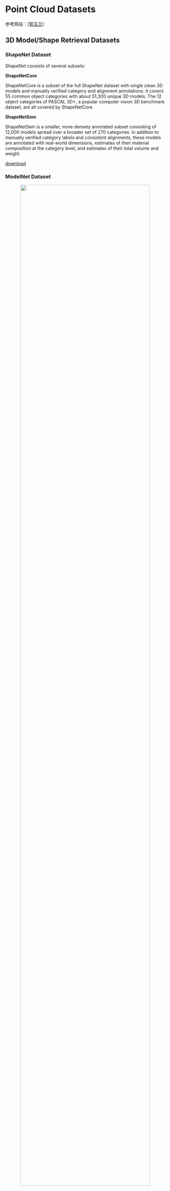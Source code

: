 # Point Cloud Datasets

参考网站：[[郭玉兰]](http://yulanguo.me/dataset.html)

## 3D Model/Shape Retrieval Datasets

### ShapeNet Dataset

ShapeNet consists of several subsets:

**ShapeNetCore**

ShapeNetCore is a subset of the full ShapeNet dataset with single clean 3D models and manually verified category and alignment annotations. It covers 55 common object categories with about 51,300 unique 3D models. The 12 object categories of PASCAL 3D+, a popular computer vision 3D benchmark dataset, are all covered by ShapeNetCore.

**ShapeNetSem**

ShapeNetSem is a smaller, more densely annotated subset consisting of 12,000 models spread over a broader set of 270 categories. In addition to manually verified category labels and consistent alignments, these models are annotated with real-world dimensions, estimates of their material composition at the category level, and estimates of their total volume and weight.

[download](https://www.shapenet.org/)

### ModelNet Dataset

<p align="center"> <img src="./Princeton ModelNet.png" width="90%"> </p>

It contains 127915 3D CAD models from 662 categories. 

[download](http://modelnet.cs.princeton.edu/)

### UWA Dataset

@ University of Western Australia, Australia

[download](http://www.csse.uwa.edu.au/~ajmal/databases.html)

### Princeton Shape Benchmark

(PSB) @Princeton University, US

<p align="center"> <img src="./Princeton Shape Benchmark.png" width="90%"> </p>

[download](http://shape.cs.princeton.edu/benchmark/)

### Colored 3D Model Database

(CDB) @ JiLin University, China

[download](http://59.72.0.46/cg/old/cdb.html)

### SHREC10 Datasets

it includes three benchmarks: robust large-scale retrieval, correspondence, and feature detection and description

[download](http://tosca.cs.technion.ac.il/book/resources_data.html)

### TOSCA High-Resolution

it contains a total of 80 objects, including 11 cats, 9 dogs, 3 wolves, 8 horses, 6 centaurs, 4 gorillas, 12 female figures, and two different male figures, containing 7 and 20 poses

[download](http://tosca.cs.technion.ac.il/book/resources_data.html)

### Non-Rigid World

it contains a total of 148 objects, including 9 cats, 11 dogs, 3 wolves, 17 horses, 15 lions, 21 gorillas, 1 shark, 24 female figures, and two different male figures, containing 15 and 20 poses

[download](http://tosca.cs.technion.ac.il/book/resources_data.html)

### NTU 3D Model Benchmark ver.1

it contains 1833 3D models

[download](http://3d.csie.ntu.edu.tw/~dynamic/benchmark/index.html)

### NTU 3D Model Database ver.1

it contains 10911 3D models

[download](http://3d.csie.ntu.edu.tw/~dynamic/database/)

### Make3D Range Image Data

This dataset contains aligned image and range data. 1) Make3D Image and Laser Depthmap. 2) Image and Laser and Stereo. 3) Image and 1D Laser. 4) Image and Depth for Objects

[download](http://make3d.cs.cornell.edu/data.html)

### Large Geometric Models Archive

@ Georgia Institute of Technology

[download](http://www.cc.gatech.edu/projects/large_models/)

### The CAnonically Posed 3D Objects Dataset

It contains a total of 180 generic objects uniformly distributed into 15 classes

[download](https://sites.google.com/site/pgpapadakis/home/CAPOD)

### MIT CSAIL Textured Models Database

It provides several textured 3D models from the MIT CSAIL database

[download](http://people.csail.mit.edu/tmertens/textransfer/data/)

## 3D Object Detection/Recognition Datasets

### Sydney Urban Objects Dataset

It contains labeled Velodyne LiDAR scans of 631 urban objects in 26 categories

[download](http://www.acfr.usyd.edu.au/papers/SydneyUrbanObjectsDataset.shtml)

### UWA Dataset

@ University of Western Australia, Australia

[download](http://staffhome.ecm.uwa.edu.au/~00053650/databases.html)

### Queen's Range Image and 3-D Model Database

@ Queen's University, Canada

[download](http://rcvlab.ece.queensu.ca/~qridb/)

### Ca' Foscari Venezia Dataset

It is designed for 3D object recognition and segmentation in clutter, developed by the Università Ca' Foscari Venezia, Italy

[download](http://www.dsi.unive.it/~rodola/data.html)

### USF Database

@ University of South Florida, US

[download](http://marathon.csee.usf.edu/range/seg-comp/SegComp.html)

### RGB-D Object Dataset

@ University of Washington, US

[download](http://rgbd-dataset.cs.washington.edu/index.html)

### YCB Object and Model Set

@ Yale-CMU-Berkeley Universities, US

[download](http://ycbbenchmarks.org/)

## RGB-D Object Datasets

### RGB-D Dataset 7-Scenes

A collection of tracked RGB-D camera frames. The dataset may be used for evaluation of methods for different applications such as dense tracking and mapping and relocalization techniques

[download](https://www.microsoft.com/en-us/research/project/rgb-d-dataset-7-scenes/?from=http%3A%2F%2Fresearch.microsoft.com%2Fen-us%2Fprojects%2F7-scenes%2F)

### Cornell-RGBD-Dataset

This data set has 24 labeled office scene point clouds and 28 labeled home scene point clouds

[download](http://pr.cs.cornell.edu/sceneunderstanding/data/data.php)

### RGB-D Object Dataset

A large dataset of 300 common household objects. The objects are organized into 51 categories arranged using WordNet hypernym-hyponym relationships (similar to ImageNet). This dataset was recorded using a Kinect style 3D camera

[download](http://rgbd-dataset.cs.washington.edu/)

### NYU Depth Dataset V2

The NYU-Depth V2 data set is comprised of video sequences from a variety of indoor scenes as recorded by both the RGB and Depth cameras from the Microsoft Kinect

[download](http://cs.nyu.edu/~silberman/datasets/nyu_depth_v2.html)

### YCB Object and Model Set

CAD-60 & CAD-120: The CAD-60 and CAD-120 data sets comprise of RGB-D video sequences of humans performing activities which are recording using the Microsoft Kinect sensor

[download](http://ycbbenchmarks.org/)

### A list of RGBD Datasets

This is an incomplete list of datasets which were captured using a Kinect or similar devices

[download](http://yulanguo.me/www0.cs.ucl.ac.uk/staff/M.Firman/RGBDdatasets/)

## 3D Keypoint Detection and Feature Description Datasets

### 3D Keypoint Detection Dataset

It contains 5 parts for evaluating the performance of 3D keypoint detectors. The whole dataset comes with groundtruth

[download](http://vision.deis.unibo.it/fede/datasets)

### Benchmark for 3D Interest Point Detection

This benchmark aims to provide tools to evaluate 3D Interest Point Detection Algorithms with respect to human generated ground truth.

[download](http://www.itl.nist.gov/iad/vug/sharp/benchmark/3DInterestPoint/)

## 3D Face Recognition/Analysis Datasets

### FRGC

Face Recognition Grand Challenge

[download](http://www.nist.gov/itl/iad/ig/frgc.cfm)

### BU-3DFE

Binghamton University 3D Facial Expression

[download](http://www.cs.binghamton.edu/~lijun/Research/3DFE/3DFE_Analysis.html)

### BU-4DFE (3D + time)

A 3D Dynamic Facial Expression Database

[download](http://www.cs.binghamton.edu/~lijun/Research/3DFE/3DFE_Analysis.html)

### Human Face

An animated three-dimensional face showing different facial expressions, acquired using a real-time range camera

[download](http://tosca.cs.technion.ac.il/book/resources_data.html)

### NTU-CSP 3D Face Database

It is a multimodal database of 3D human faces composed by 3D scans of 80 different persons

[download](http://eeeweba.ntu.edu.sg/csp-3dfdb/)

### Bosphorus 3D and 2D Database

It is a multimodal database of 3D human faces composed by 3D scans of 80 different persons

[download](http://bosphorus.ee.boun.edu.tr/default.aspx)

### University of Houston Database

[download](https://sites.google.com/a/nd.edu/public-cvrl/data-sets)

### Spacetime Faces

High-Resolution Capture for Modeling and Animation

[download](http://grail.cs.washington.edu/projects/stfaces/)

### ETH Face Pose Range Image Data Set

Range images of faces with ground truth used in CVPR08 paper "Real-Time Face Pose Estimation from Single Range Images

[download](http://www.vision.ee.ethz.ch/datasets/)

### Biwi Kinect Head Pose Database

Over 15K images of 20 people recorded with a Kinect while turning their heads around freely

[download](http://www.vision.ee.ethz.ch/datasets/)

### BIWI 3D Audiovisual Corpus of Affective Communication

It contains high quality dynamic (25 fps) 3D scans of faces recorded while pronouncing a set of English sentences

[download](http://www.vision.ee.ethz.ch/datasets/)

### University of York 3D Face Database

Ten facial surfaces of 97 different people were captured, under the conditions

[download](http://www-users.cs.york.ac.uk/~nep/research/3Dface/tomh/3DFaceDatabase.html)

### 3D_RMA

120 persons were asked to pose twice in front of the system

[download](http://www.sic.rma.ac.be/~beumier/DB/3d_rma.html)

### BP4D-Spontanous

Binghamton-Pittsburgh 3D Dynamic Spontaneous Facial Expression Database

[download](http://www.cs.binghamton.edu/~lijun/Research/3DFE/3DFE_Analysis.html)

### FaceWarehouse

A RGBD Facial Expression Database for Visual Computing

[download](http://gaps-zju.org/facewarehouse/)

### EURECOM Kinect Face Dataset

A database of images of different facial expressions in different lighting and occlusion conditions to serve various research purposes. The Dataset consists of the multimodal facial images of 52 people (14 females, 38 males) obtained by Kinect

[download](http://rgb-d.eurecom.fr/)

## Other 3D Point Clouds Datasets

Canadian Planetary Emulation Terrain 3D Mapping Dataset

A collection of three-dimensional laser scans gathered at two unique planetary analogue rover test facilities in Canada

[download](http://asrl.utias.utoronto.ca/datasets/3dmap/#References)

### ISPRS 3D Semantic Labeling Contest Dataset

A airborne laser scanning data from Vaihingen used for urban classification, 3D reconstruction, and 3D labeling

[download](http://www2.isprs.org/commissions/comm3/wg4/3d-semantic-labeling.html)

### ASL Datasets Repository

Laser and Kinect data from structured and unstructured environments

[download](http://projects.asl.ethz.ch/datasets/doku.php)

### 3D Urban Scenes

It concerns urban scenes, was acquired with a lidar sensor

[download](http://vision.deis.unibo.it/fede/3Dsegm.html)

### PCL 3D Point Clouds

More point cloud datasets can be found in PCL

[download](http://pointclouds.org/media/)

